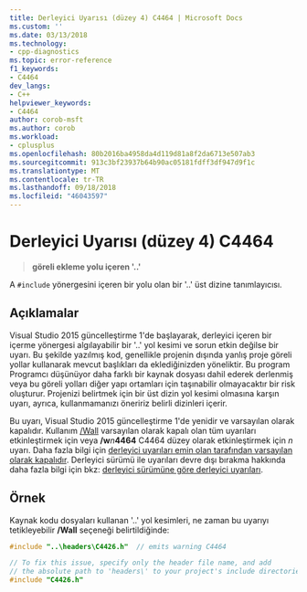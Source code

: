 ```yaml
---
title: Derleyici Uyarısı (düzey 4) C4464 | Microsoft Docs
ms.custom: ''
ms.date: 03/13/2018
ms.technology:
- cpp-diagnostics
ms.topic: error-reference
f1_keywords:
- C4464
dev_langs:
- C++
helpviewer_keywords:
- C4464
author: corob-msft
ms.author: corob
ms.workload:
- cplusplus
ms.openlocfilehash: 80b2016ba4958da4d119d81a8f2da6713e507ab3
ms.sourcegitcommit: 913c3bf23937b64b90ac05181fdff3df947d9f1c
ms.translationtype: MT
ms.contentlocale: tr-TR
ms.lasthandoff: 09/18/2018
ms.locfileid: "46043597"
---
```

# <a name="compiler-warning-level-4-c4464"></a>Derleyici Uyarısı (düzey 4) C4464

> **göreli ekleme yolu içeren '..'**

A `#include` yönergesini içeren bir yolu olan bir '..' üst dizine tanımlayıcısı.

## <a name="remarks"></a>Açıklamalar

Visual Studio 2015 güncelleştirme 1'de başlayarak, derleyici içeren bir içerme yönergesi algılayabilir bir '..' yol kesimi ve sorun etkin değilse bir uyarı. Bu şekilde yazılmış kod, genellikle projenin dışında yanlış proje göreli yollar kullanarak mevcut başlıkları da eklediğinizden yöneliktir. Bu program Programcı düşünüyor daha farklı bir kaynak dosyası dahil ederek derlenmiş veya bu göreli yolları diğer yapı ortamları için taşınabilir olmayacaktır bir risk oluşturur. Projenizi belirtmek için bir üst dizin yol kesimi olmasına karşın uyarı, ayrıca, kullanmamanızı öneririz belirli dizinleri içerir.

Bu uyarı, Visual Studio 2015 güncelleştirme 1'de yenidir ve varsayılan olarak kapalıdır. Kullanım [/Wall](../../build/reference/compiler-option-warning-level.md) varsayılan olarak kapalı olan tüm uyarıları etkinleştirmek için veya __/w__*n*__4464__ C4464 düzey olarak etkinleştirmek için *n* uyarı. Daha fazla bilgi için [derleyici uyarıları emin olan tarafından varsayılan olarak kapalıdır](../../preprocessor/compiler-warnings-that-are-off-by-default.md). Derleyici sürümü ile uyarıları devre dışı bırakma hakkında daha fazla bilgi için bkz: [derleyici sürümüne göre derleyici uyarıları](compiler-warnings-by-compiler-version.md).

## <a name="example"></a>Örnek

Kaynak kodu dosyaları kullanan '..' yol kesimleri, ne zaman bu uyarıyı tetikleyebilir **/Wall** seçeneği belirtildiğinde:

```cpp
#include "..\headers\C4426.h"  // emits warning C4464

// To fix this issue, specify only the header file name, and add
// the absolute path to 'headers\' to your project's include directories
#include "C4426.h"
```

